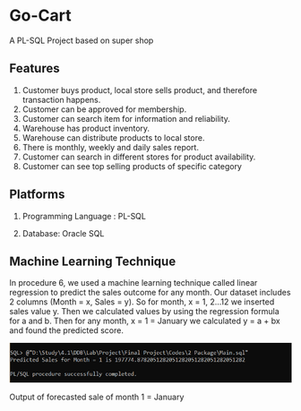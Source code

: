 # Go-Cart
A PL-SQL Project based on super shop

## Features

1.	Customer buys product, local store sells product, and therefore transaction happens.
2.	Customer can be approved for membership.
3.	Customer can search item for information and reliability.
4.	Warehouse has product inventory.
5.	Warehouse can distribute products to local store.
6.	There is monthly, weekly and daily sales report.
7.	Customer can search in different stores for product availability.
8.	Customer can see top selling products of specific category

## Platforms

1.	Programming Language :  PL-SQL

2.	Database:  Oracle SQL

## Machine Learning Technique

In procedure 6, we used a machine learning technique called linear regression to
predict the sales outcome for any month.
Our dataset includes 2 columns (Month = x, Sales = y). So for month, x = 1, 2…12
we inserted sales value y.
Then we calculated values by using the regression formula for a and b. Then for
any month, x = 1 = January we calculated y = a + bx and found the predicted
score.

![Go-Cart](Images/Machinelearning.jpg)

Output of forecasted sale of month 1 = January

